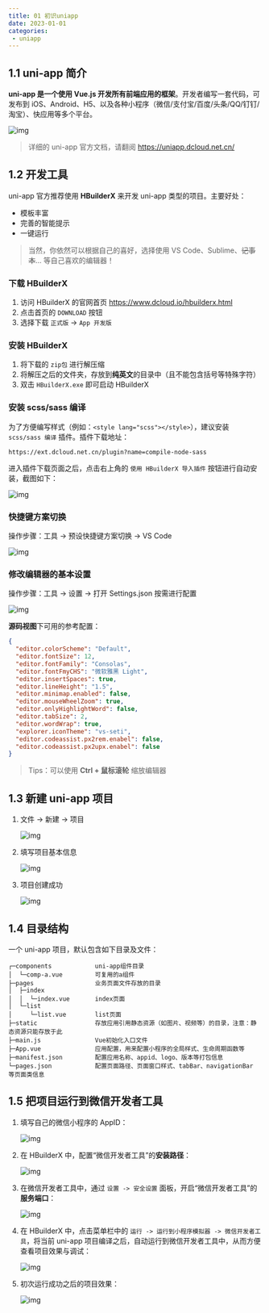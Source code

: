 ```yaml
---
title: 01 初识uniapp
date: 2023-01-01
categories: 
 - uniapp
---
```


## 1.1 uni-app 简介

**uni-app 是一个使用 Vue.js 开发所有前端应用的框架**。开发者编写一套代码，可发布到 iOS、Android、H5、以及各种小程序（微信/支付宝/百度/头条/QQ/钉钉/淘宝）、快应用等多个平台。

![img](https://wf-cloud-img.oss-cn-hangzhou.aliyuncs.com/image/1-7.43264ae4.png)

> 详细的 uni-app 官方文档，请翻阅 https://uniapp.dcloud.net.cn/

## 1.2 开发工具

uni-app 官方推荐使用 **HBuilderX** 来开发 uni-app 类型的项目。主要好处：

- 模板丰富
- 完善的智能提示
- 一键运行

> 当然，你依然可以根据自己的喜好，选择使用 VS Code、Sublime、~~记事本~~... 等自己喜欢的编辑器！

### 下载 HBuilderX

1. 访问 HBuilderX 的官网首页 https://www.dcloud.io/hbuilderx.html
2. 点击首页的 `DOWNLOAD` 按钮
3. 选择下载 `正式版` -> `App 开发版`

### 安装 HBuilderX

1. 将下载的 `zip包` 进行解压缩
2. 将解压之后的文件夹，存放到**纯英文**的目录中（且不能包含括号等特殊字符）
3. 双击 `HBuilderX.exe` 即可启动 HBuilderX

### 安装 scss/sass 编译

为了方便编写样式（例如：`<style lang="scss"></style>`），建议安装 `scss/sass 编译` 插件。插件下载地址：

`https://ext.dcloud.net.cn/plugin?name=compile-node-sass`

进入插件下载页面之后，点击右上角的 `使用 HBuilderX 导入插件` 按钮进行自动安装，截图如下：

![img](https://wf-cloud-img.oss-cn-hangzhou.aliyuncs.com/image/1-1.74fed64c.png)

### 快捷键方案切换

操作步骤：工具 -> 预设快捷键方案切换 -> VS Code

![img](https://wf-cloud-img.oss-cn-hangzhou.aliyuncs.com/image/1-2.1c0c98c6.png)

### 修改编辑器的基本设置

操作步骤：工具 -> 设置 -> 打开 Settings.json 按需进行配置

![img](https://wf-cloud-img.oss-cn-hangzhou.aliyuncs.com/image/1-3.b48ee161.png)

**源码视图**下可用的参考配置：

```json
{
  "editor.colorScheme": "Default",
  "editor.fontSize": 12,
  "editor.fontFamily": "Consolas",
  "editor.fontFmyCHS": "微软雅黑 Light",
  "editor.insertSpaces": true,
  "editor.lineHeight": "1.5",
  "editor.minimap.enabled": false,
  "editor.mouseWheelZoom": true,
  "editor.onlyHighlightWord": false,
  "editor.tabSize": 2,
  "editor.wordWrap": true,
  "explorer.iconTheme": "vs-seti",
  "editor.codeassist.px2rem.enabel": false,
  "editor.codeassist.px2upx.enabel": false
}
```

> Tips：可以使用 **Ctrl + 鼠标滚轮** 缩放编辑器

## 1.3 新建 uni-app 项目

1. 文件 -> 新建 -> 项目

   ![img](https://wf-cloud-img.oss-cn-hangzhou.aliyuncs.com/image/1-4.b7efec14.png)

2. 填写项目基本信息

   ![img](https://wf-cloud-img.oss-cn-hangzhou.aliyuncs.com/image/1-5.585d746d.png)

3. 项目创建成功

   ![img](https://wf-cloud-img.oss-cn-hangzhou.aliyuncs.com/image/1-6.01c783f2.png)

## 1.4 目录结构

一个 uni-app 项目，默认包含如下目录及文件：

```text
┌─components            uni-app组件目录
│  └─comp-a.vue         可复用的a组件
├─pages                 业务页面文件存放的目录
│  ├─index
│  │  └─index.vue       index页面
│  └─list
│     └─list.vue        list页面
├─static                存放应用引用静态资源（如图片、视频等）的目录，注意：静态资源只能存放于此
├─main.js               Vue初始化入口文件
├─App.vue               应用配置，用来配置小程序的全局样式、生命周期函数等
├─manifest.json         配置应用名称、appid、logo、版本等打包信息
└─pages.json            配置页面路径、页面窗口样式、tabBar、navigationBar 等页面类信息
```

## 1.5 把项目运行到微信开发者工具

1. 填写自己的微信小程序的 AppID：

   ![img](https://wf-cloud-img.oss-cn-hangzhou.aliyuncs.com/image/1-8.4c14eb68.png)

2. 在 HBuilderX 中，配置“微信开发者工具”的**安装路径**：

   ![img](https://wf-cloud-img.oss-cn-hangzhou.aliyuncs.com/image/1-9.deca7c09.png)

3. 在微信开发者工具中，通过 `设置 -> 安全设置` 面板，开启“微信开发者工具”的**服务端口**：

   ![img]()

4. 在 HBuilderX 中，点击菜单栏中的 `运行 -> 运行到小程序模拟器 -> 微信开发者工具`，将当前 uni-app 项目编译之后，自动运行到微信开发者工具中，从而方便查看项目效果与调试：

   ![img](https://wf-cloud-img.oss-cn-hangzhou.aliyuncs.com/image/1-11.2637002b.png)

5. 初次运行成功之后的项目效果：

   ![img](https://wf-cloud-img.oss-cn-hangzhou.aliyuncs.com/image/1-12.1b33864e.png)
